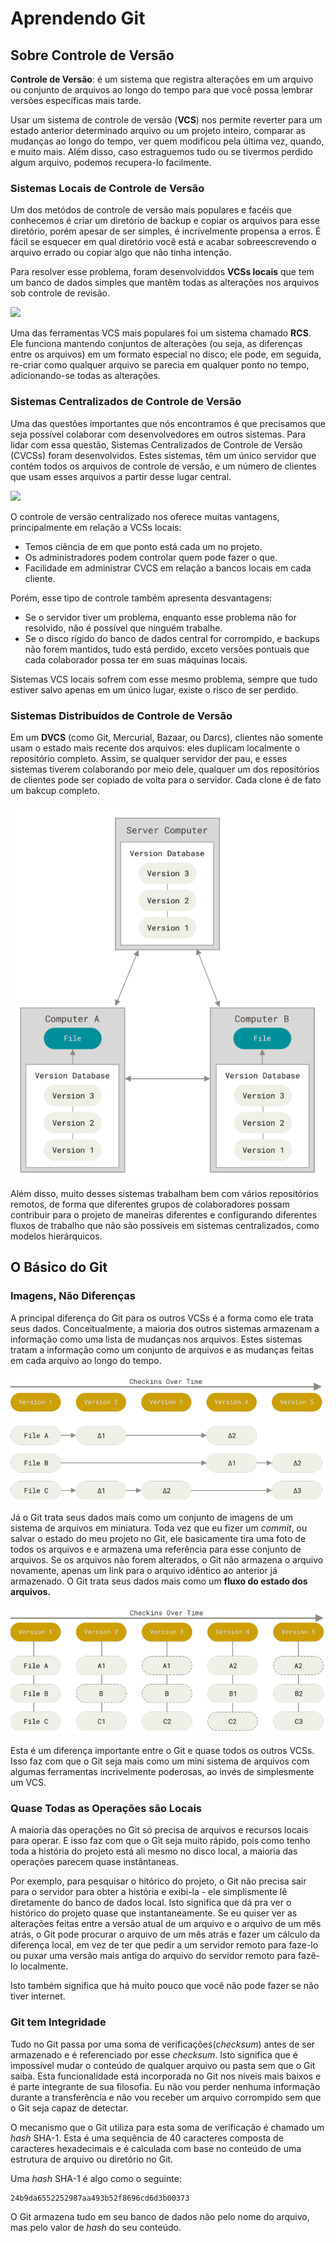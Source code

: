 # Aprendendo Git

## Sobre Controle de Versão

**Controle de Versão**: é um sistema que registra alterações em um arquivo ou conjunto de arquivos ao longo do tempo para que você possa lembrar versões específicas mais tarde.

Usar um sistema de controle de versão (**VCS**) nos permite reverter para um estado anterior determinado arquivo ou um projeto inteiro, comparar as mudanças ao longo do tempo, ver quem modificou pela última vez, quando, e muito mais. Além disso, caso estraguemos tudo ou se tivermos perdido algum arquivo, podemos recupera-lo facilmente.

### Sistemas Locais de Controle de Versão

Um dos metódos de controle de versão mais populares e facéis que conhecemos é criar um diretório de backup e copiar os arquivos para esse diretório, porém apesar de ser simples, é incrivelmente propensa a erros. É fácil se esquecer em qual diretório você está e acabar sobreescrevendo o arquivo errado ou copiar algo que não tinha intenção.

Para resolver esse problema, foram desenvolviddos **VCSs locais** que tem um banco de dados simples que mantêm todas as alterações nos arquivos sob controle de revisão.

![](./imgs/Controle%20de%20versão%20local.png)

Uma das ferramentas VCS mais populares foi um sistema chamado **RCS**. Ele funciona mantendo conjuntos de alterações (ou seja, as diferenças entre os arquivos) em um formato especial no disco; ele pode, em seguida, re-criar como qualquer arquivo se parecia em qualquer ponto no tempo, adicionando-se todas as alterações.

### Sistemas Centralizados de Controle de Versão

Uma das questões importantes que nós encontramos é que precisamos que seja possível colaborar com desenvolvedores em outros sistemas. Para lidar com essa questão, Sistemas Centralizados de Controle de Versão (CVCSs) foram desenvolvidos. Estes sistemas, têm um único servidor que contém todos os arquivos de controle de versão, e um número de clientes que usam esses arquivos a partir desse lugar central.

![](imgs/Controle%20de%20versão%20centralizado.png)

O controle de versão centralizado nos oferece muitas vantagens, principalmente em relação a VCSs locais:
- Temos ciência de em que ponto está cada um no projeto.
- Os administradores podem controlar quem pode fazer o que.
- Facilidade em administrar CVCS em relação a bancos locais em cada cliente.

Porém, esse tipo de controle também apresenta desvantagens:
- Se o servidor tiver um problema, enquanto esse problema não for resolvido, não é possível que ninguém trabalhe.
- Se o disco rígido do banco de dados central for corrompido, e backups não forem mantidos, tudo está perdido, exceto versões pontuais que cada colaborador possa ter em suas máquinas locais.

Sistemas VCS locais sofrem com esse mesmo problema, sempre que tudo estiver salvo apenas em um único lugar, existe o risco de ser perdido.

### Sistemas Distribuídos de Controle de Versão

Em um **DVCS** (como Git, Mercurial, Bazaar, ou Darcs), clientes não somente usam o estado mais recente dos arquivos: eles duplicam localmente o repositório completo. Assim, se qualquer servidor der pau, e esses sistemas tiverem colaborando por meio dele, qualquer um dos repositórios de clientes pode ser copiado de volta para o servidor. Cada clone é de fato um bakcup completo.

![](./imgs/Controle%20de%20versão%20distribuído.png)

Além disso, muito desses sistemas trabalham bem com vários repositórios remotos, de forma que diferentes grupos de colaboradores possam contribuir para o projeto de maneiras diferentes e configurando diferentes fluxos de trabalho que não são possíveis em sistemas centralizados, como modelos hierárquicos.

## O Básico do Git

### Imagens, Não Diferenças

A principal diferença do Git para os outros VCSs é a forma como ele trata seus dados. Conceitualmente, a maioria dos outros sistemas armazenam a informação como uma lista de mudanças nos arquivos. Estes sistemas tratam a informação como um conjunto de arquivos e as mudanças feitas em cada arquivo ao longo do tempo.

![](./imgs/Armazenando%20dados%20como%20alterações%20em%20uma%20versão%20básica%20de%20cada%20arquivo..png)

Já o Git trata seus dados mais como um conjunto de imagens de um sistema de arquivos em miniatura. Toda vez que eu fizer um *commit*, ou salvar o estado do meu projeto no Git, ele basicamente tira uma foto de todos os arquivos e e armazena uma referência para esse conjunto de arquivos. Se os arquivos não forem alterados, o Git não armazena o arquivo novamente, apenas um link para o arquivo idêntico ao anterior já armazenado. O Git trata seus dados mais como um **fluxo do estado dos arquivos.**

![](./imgs/Armazenando%20dados%20como%20um%20estado%20do%20conjunto%20de%20arquivos%20do%20projeto%20ao%20longo%20do%20tempo..png)

Esta é um diferença importante entre o Git e quase todos os outros VCSs. Isso faz com que o Git seja mais como um mini sistema de arquivos com algumas ferramentas incrivelmente poderosas, ao invés de simplesmente um VCS.

### Quase Todas as Operações são Locais

A maioria das operações no Git só precisa de arquivos e recursos locais para operar. E isso faz com que o Git seja muito rápido, pois como tenho toda a história do projeto está ali mesmo no disco local, a maioria das operações parecem quase instântaneas.

Por exemplo, para pesquisar o hitórico do projeto, o Git não precisa sair para o servidor para obter a história e exibi-la - ele simplismente lê diretamente do banco de dados local. Isto significa que dá pra ver o histórico do projeto quase que instantaneamente. Se eu quiser ver as alterações feitas entre a versão atual de um arquivo e o arquivo de um mês atrás, o Git pode procurar o arquivo de um mês atrás e fazer um cálculo da diferença local, em vez de ter que pedir a um servidor remoto para faze-lo ou puxar uma versão mais antiga do arquivo do servidor remoto para fazê-lo localmente.

Isto também significa que há muito pouco que você não pode fazer se não tiver internet.

### Git tem Integridade

Tudo no Git passa por uma soma de verificações(*checksum*) antes de ser armazenado e é referenciado por esse *checksum*. Isto significa que é impossível mudar o conteúdo de qualquer arquivo ou pasta sem que o Git saiba. Esta funcionalidade está incorporada no Git nos níveis mais baixos e é parte integrante de sua filosofia. Eu não vou perder nenhuma informação durante a transferência e não vou receber um arquivo corrompido sem que o Git seja capaz de detectar.

O mecanismo que o Git utiliza para esta soma de verificação é chamado um *hash* SHA-1. Esta é uma sequência de 40 caracteres composta de caracteres hexadecimais e é calculada com base no conteúdo de uma estrutura de arquivo ou diretório no Git.

Uma *hash* SHA-1 é algo como o seguinte:
```
24b9da6552252987aa493b52f8696cd6d3b00373
```

O Git armazena tudo em seu banco de dados não pelo nome do arquivo, mas pelo valor de *hash* do seu conteúdo.